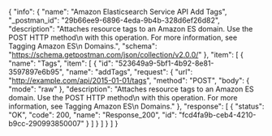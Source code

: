 {
  "info": {
    "name": "Amazon Elasticsearch Service API Add Tags",
    "_postman_id": "29b66ee9-6896-4eda-9b4b-328d6ef26d82",
    "description": "Attaches resource tags to an Amazon ES domain. Use the POST HTTP method\n                with this operation. For more information, see Tagging Amazon ES\n                Domains.",
    "schema": "https://schema.getpostman.com/json/collection/v2.0.0/"
  },
  "item": [
    {
      "name": "Tags",
      "item": [
        {
          "id": "523649a9-5bf1-4b92-8e81-3597897e6b95",
          "name": "addTags",
          "request": {
            "url": "http://example.com/api/2015-01-01/tags",
            "method": "POST",
            "body": {
              "mode": "raw"
            },
            "description": "Attaches resource tags to an Amazon ES domain. Use the POST HTTP method\n                with this operation. For more information, see Tagging Amazon ES\n                Domains."
          },
          "response": [
            {
              "status": "OK",
              "code": 200,
              "name": "Response_200",
              "id": "fcd4fa9b-ceb4-4210-b9cc-290993850007"
            }
          ]
        }
      ]
    }
  ]
}